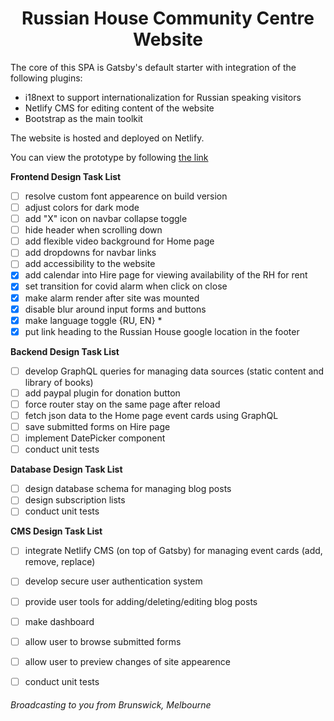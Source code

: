 <h1 align="center">
  Russian House Community Centre Website 
</h1>

The core of this SPA is Gatsby's default starter with integration of the following plugins:
- i18next to support internationalization for Russian speaking visitors
- Netlify CMS for editing content of the website
- Bootstrap as the main toolkit

The website is hosted and deployed on Netlify.

You can view the prototype by following [the link](https://modest-aryabhata-2283db.netlify.app/)

**Frontend Design Task List**
- [ ] resolve custom font appearence on build version
- [ ] adjust colors for dark mode
- [ ] add "X" icon on navbar collapse toggle
- [ ] hide header when scrolling down
- [ ] add flexible video background for Home page   
- [ ] add dropdowns for navbar links
- [ ] add accessibility to the website
- [x] add calendar into Hire page for viewing availability of the RH for rent 
- [x] set transition for covid alarm when click on close
- [x] make alarm render after site was mounted 
- [x] disable blur around input forms and buttons
- [x] make language toggle {RU, EN} *
- [x] put link heading to the Russian House google location in the footer

**Backend Design Task List**
- [ ] develop GraphQL queries for managing data sources (static content and library of books)
- [ ] add paypal plugin for donation button
- [ ] force router stay on the same page after reload
- [ ] fetch json data to the Home page event cards using GraphQL
- [ ] save submitted forms on Hire page
- [ ] implement DatePicker component
- [ ] conduct unit tests

**Database Design Task List**
- [ ] design database schema for managing blog posts
- [ ] design subscription lists
- [ ] conduct unit tests

**CMS Design Task List**
- [ ] integrate Netlify CMS (on top of Gatsby) for managing event cards (add, remove, replace)
- [ ] develop secure user authentication system
- [ ] provide user tools for adding/deleting/editing blog posts
- [ ] make dashboard
- [ ] allow  user to browse submitted forms
- [ ] allow user to preview changes of site appearence
- [ ] conduct unit tests



###### Broadcasting to you from Brunswick, Melbourne
